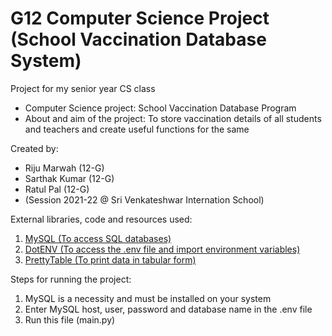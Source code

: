 # G12 Computer Science Project (School Vaccination Database System)
Project for my senior year CS class

- Computer Science project: School Vaccination Database Program
- About and aim of the project: To store vaccination details of all students and teachers and create useful functions for the same

Created by:
- Riju Marwah (12-G)
- Sarthak Kumar (12-G)
- Ratul Pal (12-G)
- (Session 2021-22 @ Sri Venkateshwar Internation School)

External libraries, code and resources used:
1) [MySQL (To access SQL databases)](https://pypi.org/project/mysql-connector-python/)
2) [DotENV (To access the .env file and import environment variables)](https://pypi.org/project/python-dotenv/)
3) [PrettyTable (To print data in tabular form)](https://pypi.org/project/prettytable/)

Steps for running the project:
1) MySQL is a necessity and must be installed on your system
2) Enter MySQL host, user, password and database name in the .env file
3) Run this file (main.py)

